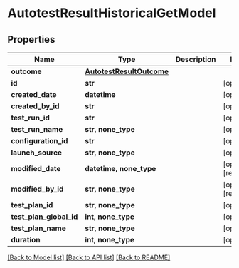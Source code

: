 # AutotestResultHistoricalGetModel


## Properties
Name | Type | Description | Notes
------------ | ------------- | ------------- | -------------
**outcome** | [**AutotestResultOutcome**](AutotestResultOutcome.md) |  | 
**id** | **str** |  | [optional] 
**created_date** | **datetime** |  | [optional] 
**created_by_id** | **str** |  | [optional] 
**test_run_id** | **str** |  | [optional] 
**test_run_name** | **str, none_type** |  | [optional] 
**configuration_id** | **str** |  | [optional] 
**launch_source** | **str, none_type** |  | [optional] 
**modified_date** | **datetime, none_type** |  | [optional] [readonly] 
**modified_by_id** | **str, none_type** |  | [optional] [readonly] 
**test_plan_id** | **str, none_type** |  | [optional] 
**test_plan_global_id** | **int, none_type** |  | [optional] 
**test_plan_name** | **str, none_type** |  | [optional] 
**duration** | **int, none_type** |  | [optional] 

[[Back to Model list]](../README.md#documentation-for-models) [[Back to API list]](../README.md#documentation-for-api-endpoints) [[Back to README]](../README.md)


